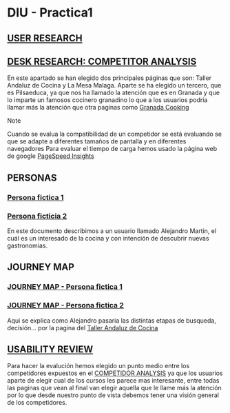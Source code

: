 # DIU - Practica1

## [USER RESEARCH](https://github.com/jhavimg/DIU/blob/master/P1/User%20Research.pdf)

## [DESK RESEARCH: COMPETITOR ANALYSIS](https://github.com/jhavimg/DIU/blob/master/P1/Competitor%20Analysis%20%5BDIU23%5D.pdf)
En este apartado se han elegido dos principales páginas que son: Taller Andaluz de Cocina y La Mesa Malaga. Aparte se ha elegido un tercero, que es Pilsaeduca, ya que nos ha llamado la atención que es en Granada y que lo imparte un famosos cocinero granadino lo que a los usuarios podria llamar más la atención que otra paginas como [Granada Cooking](https://granadacooking.com/taller/taller-de-iniciacion-al-sushi-2023/)

> [!NOTE]
> Cuando se evalua la compatibilidad de un competidor se está evaluando se que se adapte a diferentes tamaños de pantalla y en diferentes navegadores
> Para evaluar el tiempo de carga hemos usado la página web de google [PageSpeed Insights](https://pagespeed.web.dev/)

## PERSONAS
### [Persona fictica 1](https://github.com/jhavimg/DIU/blob/master/P1/DIU_Pract_Josemi.pdf)

### [Persona ficticia 2](https://github.com/jhavimg/DIU/blob/master/P1/DIU_Pract%20Alejandro.pdf)
En este documento describimos a un usuario llamado Alejandro Martin, el cuál es un interesado de la cocina y con intención de descubrir nuevas gastronomias.

## JOURNEY MAP
### [JOURNEY MAP - Persona fictica 1](https://github.com/jhavimg/DIU/blob/master/P1/DIU_Pract_Josemi_Journey_Map.pdf)

### [JOURNEY MAP - Persona fictica 2](https://github.com/jhavimg/DIU/blob/master/P1/DIU_Pract%20Alejandro_Journey_Map.pdf)
Aqui se explica como Alejandro pasaria las distintas etapas de busqueda, decisión... por la pagina del [Taller Andaluz de Cocina](https://tallerandaluzdecocina.com/categorywithcontentss/talleres/)

## [USABILITY REVIEW](https://github.com/jhavimg/DIU/blob/master/P1/Usability-review.xlsx)
Para hacer la evalución hemos elegido un punto medio entre los competidores expuestos en el [COMPETIDOR ANALYSIS](https://github.com/jhavimg/DIU/blob/master/P1/Competitor%20Analysis%20%5BDIU23%5D.pdf) ya que los usuarios aparte de elegir cual de los cursos les parece mas interesante, entre todas las paginas que vean al final van elegir aquella que le llame más la atención por lo que desde nuestro punto de vista debemos tener una visión general de los competidores.
